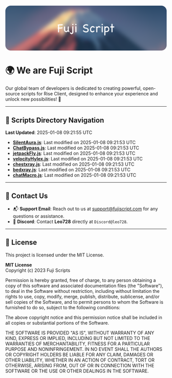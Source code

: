 ![Banner](.github/b.webp)

# 🌍 **We are Fuji Script**

Our global team of developers is dedicated to creating powerful, open-source scripts for Rise Client, designed to enhance your experience and unlock new possibilities! 🌟

---
<!-- SCRIPTS_NAVIGATION_START -->
## 📂 **Scripts Directory Navigation**

**Last Updated**: 2025-01-08 09:21:55 UTC

- **[SilentAura.js](scripts/SilentAura.js)**: Last modified on 2025-01-08 09:21:53 UTC
- **[ChatBypass.js](scripts/ChatBypass.js)**: Last modified on 2025-01-08 09:21:53 UTC
- **[jetpackFly.js](scripts/jetpackFly.js)**: Last modified on 2025-01-08 09:21:53 UTC
- **[velocityHylex.js](scripts/velocityHylex.js)**: Last modified on 2025-01-08 09:21:53 UTC
- **[chestxray.js](scripts/chestxray.js)**: Last modified on 2025-01-08 09:21:53 UTC
- **[bedxray.js](scripts/bedxray.js)**: Last modified on 2025-01-08 09:21:53 UTC
- **[chatMacro.js](scripts/chatMacro.js)**: Last modified on 2025-01-08 09:21:53 UTC

<!-- SCRIPTS_NAVIGATION_END -->

---

## 💬 **Contact Us**  
- 📬 **Support Email**: Reach out to us at [support@fujiscript.com](mailto:support@fujiscript.com) for any questions or assistance.  
- 💬 **Discord**: Contact **Leo728** directly at `Discord@leo728`.

---

## 📜 **License**

This project is licensed under the MIT License.  

**MIT License**  
Copyright (c) 2023 Fuji Scripts  

Permission is hereby granted, free of charge, to any person obtaining a copy of this software and associated documentation files (the "Software"), to deal in the Software without restriction, including without limitation the rights to use, copy, modify, merge, publish, distribute, sublicense, and/or sell copies of the Software, and to permit persons to whom the Software is furnished to do so, subject to the following conditions:  

The above copyright notice and this permission notice shall be included in all copies or substantial portions of the Software.  

THE SOFTWARE IS PROVIDED "AS IS", WITHOUT WARRANTY OF ANY KIND, EXPRESS OR IMPLIED, INCLUDING BUT NOT LIMITED TO THE WARRANTIES OF MERCHANTABILITY, FITNESS FOR A PARTICULAR PURPOSE AND NONINFRINGEMENT. IN NO EVENT SHALL THE AUTHORS OR COPYRIGHT HOLDERS BE LIABLE FOR ANY CLAIM, DAMAGES OR OTHER LIABILITY, WHETHER IN AN ACTION OF CONTRACT, TORT OR OTHERWISE, ARISING FROM, OUT OF OR IN CONNECTION WITH THE SOFTWARE OR THE USE OR OTHER DEALINGS IN THE SOFTWARE.  
